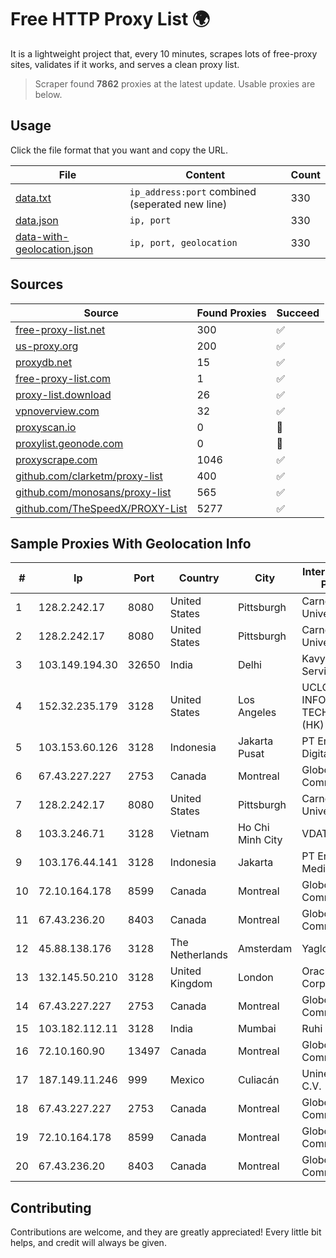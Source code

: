 
# Free HTTP Proxy List 🌍

It is a lightweight project that, every 10 minutes, scrapes lots of free-proxy sites, validates if it works, and serves a clean proxy list.


> Scraper found **7862** proxies at the latest update. Usable proxies are below.

## Usage

Click the file format that you want and copy the URL.


|File|Content|Count|
|----|-------|-----|
|[data.txt](https://raw.githubusercontent.com/themiralay/Proxy-List-World/master/data.txt)|`ip_address:port` combined (seperated new line)|330|
|[data.json](https://raw.githubusercontent.com/themiralay/Proxy-List-World/master/data.json)|`ip, port`|330|
|[data-with-geolocation.json](https://raw.githubusercontent.com/themiralay/Proxy-List-World/master/data-with-geolocation.json)|`ip, port, geolocation`|330|

## Sources

|Source|Found Proxies|Succeed|
|------|-------------|-------|
|[free-proxy-list.net](https://free-proxy-list.net)|300|✅|
|[us-proxy.org](https://www.us-proxy.org)|200|✅|
|[proxydb.net](http://proxydb.net)|15|✅|
|[free-proxy-list.com](https://free-proxy-list.com/?page=&port=&type%5B%5D=http&type%5B%5D=https&up_time=0&search=Search)|1|✅|
|[proxy-list.download](https://www.proxy-list.download/HTTP)|26|✅|
|[vpnoverview.com](https://vpnoverview.com/privacy/anonymous-browsing/free-proxy-servers)|32|✅|
|[proxyscan.io](https://www.proxyscan.io)|0|🚫|
|[proxylist.geonode.com](https://proxylist.geonode.com/api/proxy-list?limit=300&page=1&sort_by=lastChecked&sort_type=desc&protocols=http,https)|0|🚫|
|[proxyscrape.com](https://api.proxyscrape.com/v2/?request=displayproxies&protocol=http&timeout=10000&country=all&ssl=all&anonymity=all)|1046|✅|
|[github.com/clarketm/proxy-list](https://raw.githubusercontent.com/clarketm/proxy-list/master/proxy-list-raw.txt)|400|✅|
|[github.com/monosans/proxy-list](https://raw.githubusercontent.com/monosans/proxy-list/main/proxies/http.txt)|565|✅|
|[github.com/TheSpeedX/PROXY-List](https://raw.githubusercontent.com/TheSpeedX/PROXY-List/master/http.txt)|5277|✅|


## Sample Proxies With Geolocation Info

|#|Ip|Port|Country|City|Internet Service Provider|
|-|--|----|-------|----|-------------------------|
|1|128.2.242.17|8080|United States|Pittsburgh|Carnegie Mellon University|
|2|128.2.242.17|8080|United States|Pittsburgh|Carnegie Mellon University|
|3|103.149.194.30|32650|India|Delhi|Kavya Internet Services Pvt Ltd|
|4|152.32.235.179|3128|United States|Los Angeles|UCLOUD INFORMATION TECHNOLOGY (HK) LIMITED|
|5|103.153.60.126|3128|Indonesia|Jakarta Pusat|PT Era Awan Digital|
|6|67.43.227.227|2753|Canada|Montreal|GloboTech Communications|
|7|128.2.242.17|8080|United States|Pittsburgh|Carnegie Mellon University|
|8|103.3.246.71|3128|Vietnam|Ho Chi Minh City|VDATA|
|9|103.176.44.141|3128|Indonesia|Jakarta|PT Era Digital Media|
|10|72.10.164.178|8599|Canada|Montreal|GloboTech Communications|
|11|67.43.236.20|8403|Canada|Montreal|GloboTech Communications|
|12|45.88.138.176|3128|The Netherlands|Amsterdam|Yaglom Labs Ltd|
|13|132.145.50.210|3128|United Kingdom|London|Oracle Corporation|
|14|67.43.227.227|2753|Canada|Montreal|GloboTech Communications|
|15|103.182.112.11|3128|India|Mumbai|Ruhi Infotech|
|16|72.10.160.90|13497|Canada|Montreal|GloboTech Communications|
|17|187.149.11.246|999|Mexico|Culiacán|Uninet S.A. de C.V.|
|18|67.43.227.227|2753|Canada|Montreal|GloboTech Communications|
|19|72.10.164.178|8599|Canada|Montreal|GloboTech Communications|
|20|67.43.236.20|8403|Canada|Montreal|GloboTech Communications|



## Contributing

Contributions are welcome, and they are greatly appreciated! Every
little bit helps, and credit will always be given.

